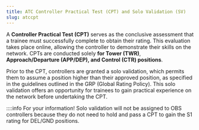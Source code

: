```yaml
---
title: ATC Controller Practical Test (CPT) and Solo Validation (SV)
slug: atccpt
---
```

A **Controller Practical Test (CPT)** serves as the conclusive assessment that a trainee must
successfully complete to obtain their rating. This evaluation takes place online, allowing the
controller to demonstrate their skills on the network. CPTs are conducted solely **for Tower (TWR)**,
**Approach/Departure (APP/DEP), and Control (CTR) positions**.

Prior to the CPT, controllers are granted a solo validation, which permits them to assume a
position higher than their approved position, as specified in the guidelines outlined in the GRP
(Global Rating Policy). This solo validation offers an opportunity for trainees to gain practical
experience on the network before undertaking the CPT.

::::info For your information!
Solo validation will not be assigned to OBS controllers because they do not need to hold and pass
a CPT to gain the S1 rating for DEL/GND positions.
